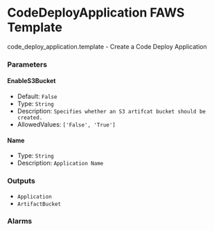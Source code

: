 CodeDeployApplication FAWS Template
===================================
code_deploy_application.template - Create a Code Deploy Application
### Parameters

#### EnableS3Bucket
- Default: `False`
- Type: `String`
- Description: `Specifies whether an S3 artifcat bucket should be created.`
- AllowedValues: `['False', 'True']`

#### Name
- Type: `String`
- Description: `Application Name`

### Outputs
- `Application`
- `ArtifactBucket`

### Alarms